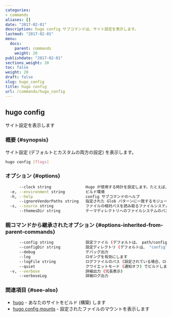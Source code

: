 ```yaml
---
categories:
- commands
aliases: []
date: "2017-02-01"
description: hugo config サブコマンドは、サイト設定を表示します。
lastmod: "2017-02-01"
menu:
  docs:
    parent: commands
    weight: 20
publishdate: "2017-02-01"
sections_weight: 20
toc: false
weight: 20
draft: false
slug: hugo_config
title: hugo config
url: /commands/hugo_config
---
```

## hugo config

サイト設定を表示します

### 概要 {#synopsis}

サイト設定 (デフォルトとカスタムの両方の設定) を表示します。

```bash
hugo config [flags]
```

### オプション {#options}

```bash
      --clock string               Hugo が使用する時計を設定します。たとえば、 --clock 2021-11-06T22:30:00.00+09:00
  -e, --environment string         ビルド環境
  -h, --help                       config サブコマンドのヘルプ
      --ignoreVendorPaths string   指定された Glob パターンに一致するモジュールパスの _vendor を無視します
  -s, --source string              ファイルの相対パスを読み取るファイルシステムのパス
      --themesDir string           テーマディレクトリへのファイルシステムのパス
```

### 親コマンドから継承されたオプション {#options-inherited-from-parent-commands}

```bash
      --config string              設定ファイル (デフォルトは、 path/config.yaml|json|toml)
      --configDir string           設定ディレクトリ (デフォルトは、 "config")
      --debug                      デバッグ出力
      --log                        ロギングを有効にします
      --logFile string             ログファイルのパス (設定されている場合、ログが自動的に有効になります)
      --quiet                      クワイエットモード (通知オフ) でビルドします
  -v, --verbose                    詳細出力 (冗長表示)
      --verboseLog                 詳細ログ出力
```

### 関連項目 {#see-also}

* [hugo](/commands/hugo/)	 - あなたのサイトをビルド (構築) します
* [hugo config mounts](/commands/hugo_config_mounts/)	 - 設定されたファイルのマウントを表示します

